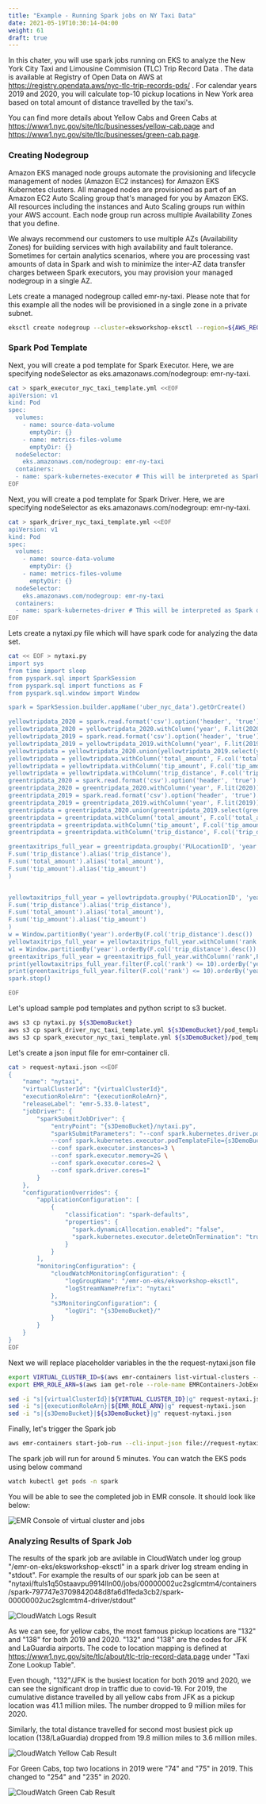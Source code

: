 ```yaml
---
title: "Example - Running Spark jobs on NY Taxi Data"
date: 2021-05-19T10:30:14-04:00
weight: 61
draft: true
---
```


In this chater, you will use spark jobs running on EKS to analyze the New York City Taxi and Limousine Commision (TLC) Trip Record Data . The data is available at Registry of Open Data on AWS at https://registry.opendata.aws/nyc-tlc-trip-records-pds/ . For calendar years 2019 and 2020, you will calculate top-10 pickup locations in New York area based on total amount of distance travelled by the taxi's.  


You can find more details about Yellow Cabs and Green Cabs at https://www1.nyc.gov/site/tlc/businesses/yellow-cab.page and https://www1.nyc.gov/site/tlc/businesses/green-cab.page.


### Creating Nodegroup

Amazon EKS managed node groups automate the provisioning and lifecycle management of nodes (Amazon EC2 instances) for Amazon EKS Kubernetes clusters. All managed nodes are provisioned as part of an Amazon EC2 Auto Scaling group that's managed for you by Amazon EKS. All resources including the instances and Auto Scaling groups run within your AWS account. Each node group run across multiple Availability Zones that you define. 

We always recommend our customers to use multiple AZs (Availability Zones) for building services with high availability and fault tolerance. Sometimes for certain analytics scenarios, where you are processing vast amounts of data in Spark and wish to minimize the inter-AZ data transfer charges between Spark executors, you may provision your managed nodegroup in a single AZ.

Lets create a managed nodegroup called emr-ny-taxi. Please note that for this example all the nodes will be provisioned in a single zone in a private subnet. 


```sh
eksctl create nodegroup --cluster=eksworkshop-eksctl --region=${AWS_REGION} --managed --name=emr-ny-taxi --instance-types=m5.xlarge --nodes-min=3 --nodes-max=3 --node-zones=${AZS[0]} --node-private-networking 
```

### Spark Pod Template 

Next, you will create a pod template for Spark Executor. Here, we are specifying nodeSelector as eks.amazonaws.com/nodegroup: emr-ny-taxi.

```sh
cat > spark_executor_nyc_taxi_template.yml <<EOF 
apiVersion: v1
kind: Pod
spec:
  volumes:
    - name: source-data-volume
      emptyDir: {}
    - name: metrics-files-volume
      emptyDir: {}
  nodeSelector:
    eks.amazonaws.com/nodegroup: emr-ny-taxi
  containers:
  - name: spark-kubernetes-executor # This will be interpreted as Spark executor container
EOF
```

Next, you will create a pod template for Spark Driver. Here, we are specifying nodeSelector as eks.amazonaws.com/nodegroup: emr-ny-taxi.

```sh
cat > spark_driver_nyc_taxi_template.yml <<EOF 
apiVersion: v1
kind: Pod
spec:
  volumes:
    - name: source-data-volume
      emptyDir: {}
    - name: metrics-files-volume
      emptyDir: {}
  nodeSelector:
    eks.amazonaws.com/nodegroup: emr-ny-taxi
  containers:
  - name: spark-kubernetes-driver # This will be interpreted as Spark driver container
EOF
```

Lets create a nytaxi.py file which will have spark code for analyzing the data set. 


```sh
cat << EOF > nytaxi.py
import sys
from time import sleep
from pyspark.sql import SparkSession
from pyspark.sql import functions as F
from pyspark.sql.window import Window

spark = SparkSession.builder.appName('uber_nyc_data').getOrCreate()

yellowtripdata_2020 = spark.read.format('csv').option('header', 'true').load('s3://nyc-tlc/trip data/yellow_tripdata_2020*')
yellowtripdata_2020 = yellowtripdata_2020.withColumn('year', F.lit(2020))
yellowtripdata_2019 = spark.read.format('csv').option('header', 'true').load('s3://nyc-tlc/trip data/yellow_tripdata_2019*')
yellowtripdata_2019 = yellowtripdata_2019.withColumn('year', F.lit(2019))
yellowtripdata = yellowtripdata_2020.union(yellowtripdata_2019.select(yellowtripdata_2020.columns))
yellowtripdata = yellowtripdata.withColumn('total_amount', F.col('total_amount').cast('double'))
yellowtripdata = yellowtripdata.withColumn('tip_amount', F.col('tip_amount').cast('double'))
yellowtripdata = yellowtripdata.withColumn('trip_distance', F.col('trip_distance').cast('double'))
greentripdata_2020 = spark.read.format('csv').option('header', 'true').option('inferschema', 'true').load('s3://nyc-tlc/trip data/green_tripdata_2020*')
greentripdata_2020 = greentripdata_2020.withColumn('year', F.lit(2020))
greentripdata_2019 = spark.read.format('csv').option('header', 'true').option('inferschema', 'true').load('s3://nyc-tlc/trip data/green_tripdata_2019*')
greentripdata_2019 = greentripdata_2019.withColumn('year', F.lit(2019))
greentripdata = greentripdata_2020.union(greentripdata_2019.select(greentripdata_2020.columns))
greentripdata = greentripdata.withColumn('total_amount', F.col('total_amount').cast('double'))
greentripdata = greentripdata.withColumn('tip_amount', F.col('tip_amount').cast('double'))
greentripdata = greentripdata.withColumn('trip_distance', F.col('trip_distance').cast('double'))

greentaxitrips_full_year = greentripdata.groupby('PULocationID', 'year').agg(
F.sum('trip_distance').alias('trip_distance'),
F.sum('total_amount').alias('total_amount'),
F.sum('tip_amount').alias('tip_amount')
)


yellowtaxitrips_full_year = yellowtripdata.groupby('PULocationID', 'year').agg(
F.sum('trip_distance').alias('trip_distance'),
F.sum('total_amount').alias('total_amount'),
F.sum('tip_amount').alias('tip_amount')
)
w = Window.partitionBy('year').orderBy(F.col('trip_distance').desc())
yellowtaxitrips_full_year = yellowtaxitrips_full_year.withColumn('rank',F.row_number().over(w))
w1 = Window.partitionBy('year').orderBy(F.col('trip_distance').desc())
greentaxitrips_full_year = greentaxitrips_full_year.withColumn('rank',F.row_number().over(w1))
print(yellowtaxitrips_full_year.filter(F.col('rank') <= 10).orderBy('year','rank').head(75))
print(greentaxitrips_full_year.filter(F.col('rank') <= 10).orderBy('year','rank').head(75))
spark.stop()

EOF
```

Let's upload sample pod templates and python script to s3 bucket. 


```sh
aws s3 cp nytaxi.py ${s3DemoBucket}
aws s3 cp spark_driver_nyc_taxi_template.yml ${s3DemoBucket}/pod_templates/
aws s3 cp spark_executor_nyc_taxi_template.yml ${s3DemoBucket}/pod_templates/
```

Let's create a json input file for emr-container cli.

```sh
cat > request-nytaxi.json <<EOF 
{
    "name": "nytaxi",
    "virtualClusterId": "{virtualClusterId}",
    "executionRoleArn": "{executionRoleArn}",
    "releaseLabel": "emr-5.33.0-latest",
    "jobDriver": {
        "sparkSubmitJobDriver": {
            "entryPoint": "{s3DemoBucket}/nytaxi.py",
            "sparkSubmitParameters": "--conf spark.kubernetes.driver.podTemplateFile={s3DemoBucket}/pod_templates/spark_driver_nyc_taxi_template.yml \
            --conf spark.kubernetes.executor.podTemplateFile={s3DemoBucket}/pod_templates/spark_executor_nyc_taxi_template.yml \
            --conf spark.executor.instances=3 \
            --conf spark.executor.memory=2G \
            --conf spark.executor.cores=2 \
            --conf spark.driver.cores=1"
        }
    },
    "configurationOverrides": {
        "applicationConfiguration": [
            {
                "classification": "spark-defaults",
                "properties": {
                  "spark.dynamicAllocation.enabled": "false",
                  "spark.kubernetes.executor.deleteOnTermination": "true"
                }
            }
        ],
        "monitoringConfiguration": {
            "cloudWatchMonitoringConfiguration": {
                "logGroupName": "/emr-on-eks/eksworkshop-eksctl",
                "logStreamNamePrefix": "nytaxi"
            },
            "s3MonitoringConfiguration": {
                "logUri": "{s3DemoBucket}/"
            }
        }
    }
}
EOF
```

Next we will replace placeholder variables in the the request-nytaxi.json file


```sh
export VIRTUAL_CLUSTER_ID=$(aws emr-containers list-virtual-clusters --query "virtualClusters[?state=='RUNNING'].id" --output text)
export EMR_ROLE_ARN=$(aws iam get-role --role-name EMRContainers-JobExecutionRole --query Role.Arn --output text)

sed -i "s|{virtualClusterId}|${VIRTUAL_CLUSTER_ID}|g" request-nytaxi.json
sed -i "s|{executionRoleArn}|${EMR_ROLE_ARN}|g" request-nytaxi.json
sed -i "s|{s3DemoBucket}|${s3DemoBucket}|g" request-nytaxi.json
```

Finally, let's trigger the Spark job

```sh
aws emr-containers start-job-run --cli-input-json file://request-nytaxi.json
```

The spark job will run for around 5 minutes. You can watch the EKS pods using below command

```sh
watch kubectl get pods -n spark
```

You will be able to see the completed job in EMR console. It should look like below:

![EMR Console of virtual cluster and jobs](/images/emr-on-eks/virtual-cluster2.png)


### Analyzing Results of Spark Job

The results of the spark job are avilable in CloudWatch under log group "/emr-on-eks/eksworkshop-eksctl" in a spark driver log stream ending in "stdout". For example the results of our spark job can be seen at "nytaxi/ftuls1q50staavpu9914lln00/jobs/00000002uc2sglcmtm4/containers/spark-797747e3709842048d8fa6d1feda3cb2/spark-00000002uc2sglcmtm4-driver/stdout"

![CloudWatch Logs Result](/images/emr-on-eks/cloudwatch-log-result.png)

As we can see, for yellow cabs, the most famous pickup locations are "132" and "138" for both 2019 and 2020. "132" and "138" are the codes for JFK and LaGuardia airports. The code to location mapping is defined at https://www1.nyc.gov/site/tlc/about/tlc-trip-record-data.page under "Taxi Zone Lookup Table".

Even though, "132"/JFK is the busiest location for both 2019 and 2020, we can see the significant drop in traffic due to covid-19. For 2019, the cumulative distance travelled by all yellow cabs from JFK as a pickup location was 41.1 million miles. The number dropped to 9 million miles for 2020. 

Similarly, the total distance travelled for second most busiest pick up location (138/LaGuardia) dropped from 19.8 million miles to 3.6 million miles. 

![CloudWatch Yellow Cab Result](/images/emr-on-eks/yellow-cab-nyc.png)

For Green Cabs, top two locations in 2019 were "74" and "75" in 2019. This changed to "254" and "235" in 2020. 

![CloudWatch Green Cab Result](/images/emr-on-eks/green-cab-nyc.png)







